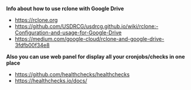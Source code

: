**Info about how to use rclone with Google Drive**
* https://rclone.org
* https://github.com/USDRCG/usdrcg.github.io/wiki/rclone:-Configuration-and-usage-for-Google-Drive
* https://medium.com/google-cloud/rclone-and-google-drive-3fdfb00f34e8

**Also you can use web panel for display all your cronjobs/checks in one place**
* https://github.com/healthchecks/healthchecks
* https://healthchecks.io/docs/
